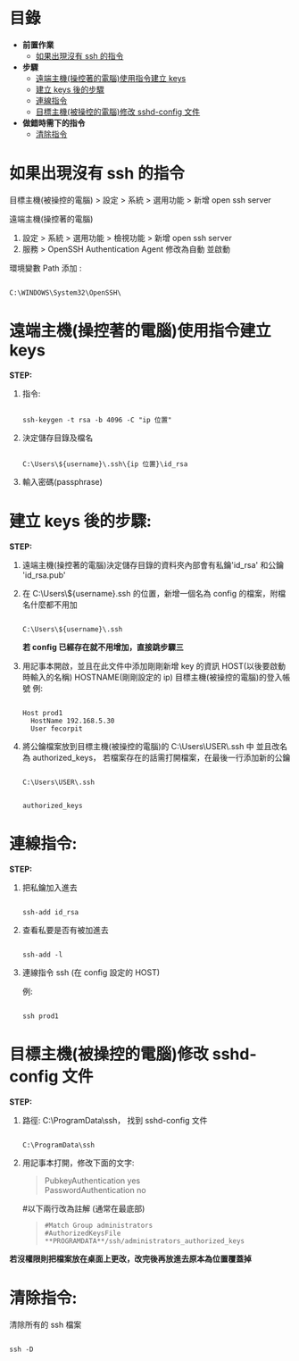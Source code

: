 # 目錄

- **前置作業**
  - [如果出現沒有 ssh 的指令](#如果出現沒有-ssh-的指令)
- **步驟**
  - [遠端主機(操控著的電腦)使用指令建立 keys](#遠端主機操控著的電腦使用指令建立-keys)
  - [建立 keys 後的步驟](#建立-keys-後的步驟)
  - [連線指令](#連線指令)
  - [目標主機(被操控的電腦)修改 sshd-config 文件](#目標主機被操控的電腦修改-sshd-config-文件)
- **做錯時需下的指令**
  - [清除指令](#清除指令)

# 如果出現沒有 ssh 的指令

目標主機(被操控的電腦) > 設定 > 系統 > 選用功能 > 新增 open ssh server

遠端主機(操控著的電腦)

1. 設定 > 系統 > 選用功能 > 檢視功能 > 新增 open ssh server
2. 服務 > OpenSSH Authentication Agent 修改為自動 並啟動

環境變數 Path 添加 :

```shell

C:\WINDOWS\System32\OpenSSH\

```

# 遠端主機(操控著的電腦)使用指令建立 keys

**STEP:**

1. 指令:

   ```shell

   ssh-keygen -t rsa -b 4096 -C "ip 位置"

   ```

2. 決定儲存目錄及檔名

   ```shell

   C:\Users\${username}\.ssh\{ip 位置}\id_rsa

   ```

3. 輸入密碼(passphrase)

# 建立 keys 後的步驟:

**STEP:**

1. 遠端主機(操控著的電腦)決定儲存目錄的資料夾內部會有私鑰'id_rsa' 和公鑰 'id_rsa.pub'

2. 在 C:\Users\\${username}\.ssh 的位置，新增一個名為 config 的檔案，附檔名什麼都不用加

   ```shell

   C:\Users\${username}\.ssh

   ```

   **若 config 已經存在就不用增加，直接跳步驟三**

3. 用記事本開啟，並且在此文件中添加剛剛新增 key 的資訊 HOST(以後要啟動時輸入的名稱) HOSTNAME(剛剛設定的 ip) 目標主機(被操控的電腦)的登入帳號
   例:

   ```shell

   Host prod1
     HostName 192.168.5.30
     User fecorpit

   ```

4. 將公鑰檔案放到目標主機(被操控的電腦)的 C:\\Users\\USER\\.ssh 中 並且改名為 authorized_keys， 若檔案存在的話需打開檔案，在最後一行添加新的公鑰

   ```shell

   C:\Users\USER\.ssh

   ```

   ```shell

   authorized_keys

   ```

# 連線指令:

**STEP:**

1. 把私鑰加入進去

   ```shell

   ssh-add id_rsa

   ```

2. 查看私要是否有被加進去

   ```shell

   ssh-add -l

   ```

3. 連線指令 ssh (在 config 設定的 HOST)

   例:

   ```shell

   ssh prod1

   ```

# 目標主機(被操控的電腦)修改 sshd-config 文件

**STEP:**

1. 路徑: C:\ProgramData\ssh， 找到 sshd-config 文件

   ```shell

   C:\ProgramData\ssh

   ```

2. 用記事本打開，修改下面的文字:

   > PubkeyAuthentication yes<br>
   > PasswordAuthentication no

   #以下兩行改為註解 (通常在最底部)

   > `#Match Group administrators` <br>
   > `#AuthorizedKeysFile **PROGRAMDATA**/ssh/administrators_authorized_keys`

**若沒權限則把檔案放在桌面上更改，改完後再放進去原本為位置覆蓋掉**

# 清除指令:

清除所有的 ssh 檔案

```shell

ssh -D

```
